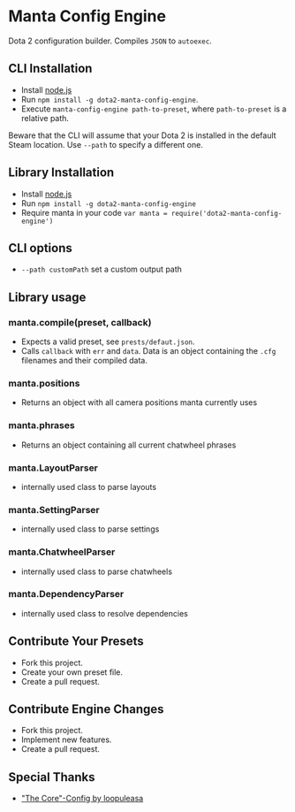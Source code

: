 # Manta Config Engine
Dota 2 configuration builder. Compiles `JSON` to `autoexec`.

## CLI Installation
- Install [node.js](https://nodejs.org)
- Run `npm install -g dota2-manta-config-engine`.
- Execute `manta-config-engine path-to-preset`, where `path-to-preset` is a relative path.

Beware that the CLI will assume that your Dota 2 is installed in the default Steam location. Use `--path` to specify a different one.

## Library Installation
- Install [node.js](https://nodejs.org)
- Run `npm install -g dota2-manta-config-engine`
- Require manta in your code `var manta = require('dota2-manta-config-engine')`

## CLI options
- `--path customPath` set a custom output path

## Library usage

### manta.compile(preset, callback)
- Expects a valid preset, see `prests/defaut.json`.
- Calls `callback` with `err` and `data`. Data is an object containing the `.cfg` filenames and their compiled data.

### manta.positions
- Returns an object with all camera positions manta currently uses

### manta.phrases
- Returns an object containing all current chatwheel phrases

### manta.LayoutParser
- internally used class to parse layouts

### manta.SettingParser
- internally used class to parse settings

### manta.ChatwheelParser
- internally used class to parse chatwheels

### manta.DependencyParser
- internally used class to resolve dependencies

## Contribute Your Presets
- Fork this project.
- Create your own preset file.
- Create a pull request.

## Contribute Engine Changes
- Fork this project.
- Implement new features.
- Create a pull request.

## Special Thanks
- ["The Core"-Config by loopuleasa](https://github.com/loopuleasa/dota2-thecore-config-engine)
